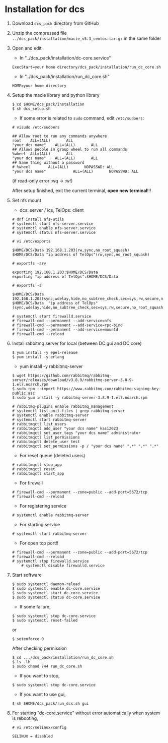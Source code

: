 # Installation for dcs 

1. Download `dcs_pack` directory from GitHub

2. Unzip the compressed file `../dcs_pack/installation/macie_v5.3_centos.tar.gz` in the same folder

3. Open and edit 
	- In "../dcs_pack/installation/dc-core.service"
	```
	ExecStart=your home directory/dcs_pack/installation/run_dc_core.sh
	```
	- In "../dcs_pack/installation/run_dc_core.sh"
	```
	HOME=your home directory
	```

4. Setup the macie library and python library
	```
	$ cd $HOME/dcs_pack/installation	
	$ sh dcs_setup.sh
	```
	- If some error is related to `sudo` command, edit `/etc/sudoers`:
	
	`# visudo /etc/sudoers`
	```
	## Allow root to run any commands anywhere
	root    ALL=(ALL)       ALL
	"your dcs name"    ALL=(ALL)       ALL
	## Allows people in group wheel to run all commands
	%wheel  ALL=(ALL)       ALL
	"your dcs name"    ALL=(ALL)       ALL
	## Same thing without a password
	# %wheel        ALL=(ALL)       NOPASSWD: ALL
	"your dcs name"            ALL=(ALL)       NOPASSWD: ALL
	```
	(if read-only error :wq -> :w!)
	
	After setup finished, exit the current terminal, **open new terminal**!!!
5. Set nfs mount
	
	- dcs: server / ics, TelOps: client
	```
	# dnf install nfs-utils
	# systemctl start nfs-server.service
	# systemctl enable nfs-server.service
	# systemctl status nfs-server.service
	```
	`# vi /etc/exports`
	```
	$HOME/DCS/Data 192.168.1.203(rw,sync,no_root_squash)
	$HOME/DCS/Data "ip address of TelOps"(rw,sync,no_root_squash)
	```
	`# exportfs -arv`
	```
	exporting 192.168.1.203:$HOME/DCS/Data
	exporting "ip address of TelOps":$HOME/DCS/Data
	```
	`# exportfs -s`
	```
	$HOME/DCS/Data  192.168.1.203(sync,wdelay,hide,no_subtree_check,sec=sys,rw,secure,no_root_squash,no_all_squash)
	$HOME/DCS/Data  "ip address of TelOps"(sync,wdelay,hide,no_subtree_check,sec=sys,rw,secure,no_root_squash,no_all_squash)
	```
	```
 	# systemctl start firewalld.service
	# firewall-cmd --permanent --add-service=nfs
	# firewall-cmd --permanent --add-service=rpc-bind
	# firewall-cmd --permanent --add-service=mountd
	# firewall-cmd --reload
	```
6. Install rabbitmq server for local (between DC gui and DC core)
	```
	$ yum install -y epel-release
	$ yum install -y erlang
	```
	- yum install -y rabbitmq-server
	```
	$ wget https://github.com/rabbitmq/rabbitmq-server/releases/download/v3.8.9/rabbitmq-server-3.8.9-1.el7.noarch.rpm
	$ sudo rpm --import https://www.rabbitmq.com/rabbitmq-signing-key-public.asc
	$ sudo yum install -y rabbitmq-server-3.8.9-1.el7.noarch.rpm
	```
	```
	# rabbitmq-plugins enable rabbitmq_management
	# systemctl list-unit-files | grep rabbitmq-server
	# systemctl enable rabbitmq-server
	# systemctl start rabbitmq-server
	# rabbitmqctl list_users
	# rabbitmqctl add_user "your dcs name" kasi2023
	# rabbitmqctl set_user_tags "your dcs name" administrator
	# rabbitmqctl list_permissions
	# rabbitmqctl delete_user test
	# rabbitmqctl set_permissions -p / "your dcs name" ".*" ".*" ".*"
	```
	- For reset queue (deleted users)
	```
	# rabbitmqctl stop_app
	# rabbitmqctl reset
	# rabbitmqctl start_app
	```
	- For firewall
	```
	# firewall-cmd --permanent --zone=public --add-port=5672/tcp
	# firewall-cmd --reload
	```
	- For registering service
	```
	# systemctl enable rabbitmq-server
	```
	- For starting service
	```
	# systemctl start rabbitmq-server
	```
	- For open tcp port!!
	```
	# firewall-cmd --permanent --zone=public --add-port=5672/tcp
	# firewall-cmd --reload
 	# systemctl stop firewalld.service
    	# systemctl disable firewalld.service
	```
7. Start software
	```
	$ sudo systemctl daemon-reload
	$ sudo systemctl enable dc-core.service
	$ sudo systemctl start dc-core.service
	$ sudo systemctl status dc-core.service
	```
	- If some failure, 
   	```
	$ sudo systemctl stop dc-core.service
	$ sudo systemctl reset-failed
	```
	or
	```
	$ setenforce 0
	```
	After checking permission
	```
	$ cd .../dcs_pack/installation/run_dc_core.sh
	$ ls -lh
	$ sudo chmod 744 run_dc_core.sh
	```
	- If you want to stop,
   	```
	$ sudo systemctl stop dc-core.service
	```
	- If you want to use gui,
	```
	$ sh $HOME/dcs_pack/run_dcs.sh gui
	```
8. For starting "dc-core.service" without error automatically when system is rebooting,
	
	`# vi /etc/selinux/config`
	```
	SELINUX = disabled
	```
